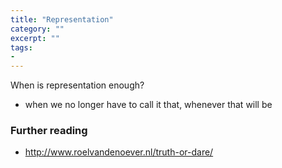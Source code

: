 ```yaml
---
title: "Representation"
category: ""
excerpt: ""
tags:
- 
---
```

When is representation enough?
- when we no longer have to call it that, whenever that will be


### Further reading 
- http://www.roelvandenoever.nl/truth-or-dare/